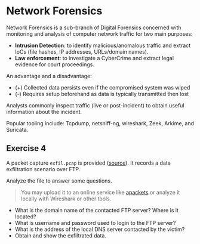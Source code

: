 # Network Forensics

Network Forensics is a sub-branch of Digital Forensics concerned with monitoring and analysis of computer network traffic for two main purposes:

- **Intrusion Detection**: to identify malicious/anomalous traffic and extract IoCs (file hashes, IP addresses, URLs/domain names).
- **Law enforcement**: to investigate a CyberCrime and extract legal evidence for court proceedings.

An advantage and a disadvantage:

- (+) Collected data persists even if the compromised system was wiped
- (-) Requires setup beforehand as data is typically transmitted then lost

Analysts commonly inspect traffic (live or post-incident) to obtain useful information about the incident.

Popular tooling include: Tcpdump, netsniff-ng, wireshark, Zeek, Arkime, and Suricata.

## Exercise 4

A packet capture `exfil.pcap` is provided ([source](https://www.malware-traffic-analysis.net/2025/01/31/index.html)). It records a data exfiltration scenario over FTP.

Analyze the file to answer some questions.

> You may upload it to an online service like [apackets](https://apackets.com/) or analyze it locally with Wireshark or other tools.

- What is the domain name of the contacted FTP server? Where is it located?
- What is username and password used to login to the FTP server?
- What is the address of the local DNS server contacted by the victim?
- Obtain and show the exfiltrated data.
